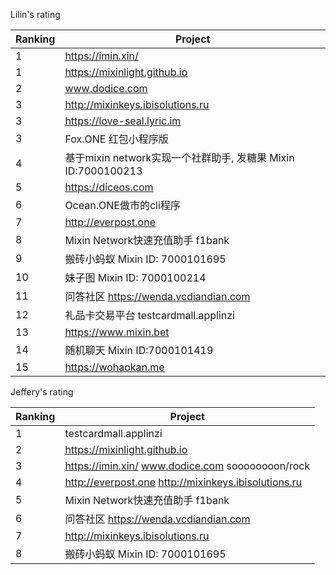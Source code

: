 
Lilin's rating

| Ranking | Project| 
| --| --|
| 1 | https://imin.xin/|
| 1 | https://mixinlight.github.io|
| 2 | www.dodice.com|
| 3 | http://mixinkeys.ibisolutions.ru|
| 3 | https://love-seal.lyric.im|
| 3 |  Fox.ONE 红包小程序版|
| 4 | 基于mixin network实现一个社群助手, 发糖果	Mixin ID:7000100213|
| 5 | https://diceos.com|
| 6 | Ocean.ONE做市的cli程序|
| 7 | http://everpost.one|
| 8 | Mixin Network快速充值助手 f1bank|
| 9| 搬砖小蚂蚁	Mixin ID: 7000101695|
| 10| 妹子图	Mixin ID: 7000100214|
| 11| 问答社区	https://wenda.vcdiandian.com|
| 12| 礼品卡交易平台	testcardmall.applinzi|
| 13 | https://www.mixin.bet|
| 14| 随机聊天	Mixin ID:7000101419|
| 15| https://wohaokan.me|


Jeffery's rating

| Ranking | Project| 
| --| --|
| 1 | testcardmall.applinzi|
| 2 | https://mixinlight.github.io|
| 3 | https://imin.xin/ www.dodice.com	soooooooon/rock|
| 4 | http://everpost.one http://mixinkeys.ibisolutions.ru|
| 5 |  Mixin Network快速充值助手  f1bank |
| 6 | 问答社区	https://wenda.vcdiandian.com|
| 7 | http://mixinkeys.ibisolutions.ru|
| 8 | 搬砖小蚂蚁	Mixin ID: 7000101695|
